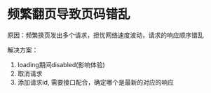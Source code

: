 # 频繁翻页导致页码错乱

原因：频繁换页发出多个请求，担忧网络速度波动，请求的响应顺序错乱

解决方案：
1. loading期间disabled(影响体验)
2. 取消请求
3. 添加请求id, 需要接口配合，确定哪个是最新的对应的响应